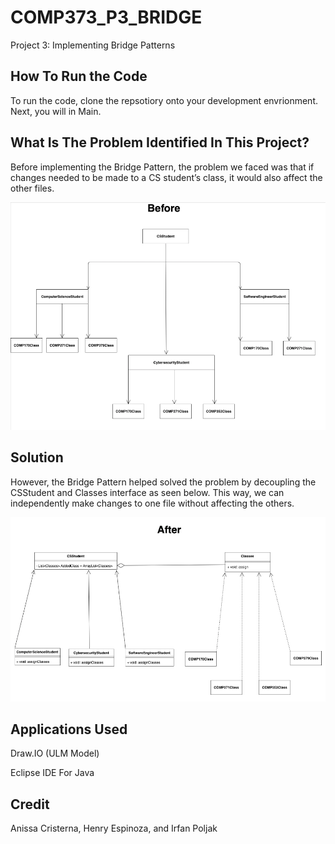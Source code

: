 # COMP373_P3_BRIDGE

Project 3: Implementing Bridge Patterns 

## How To Run the Code

To run the code, clone the repsotiory onto your development envrionment. Next, you will in Main.

## What Is The Problem Identified In This Project? 

Before implementing the Bridge Pattern, the problem we faced was that if changes needed to be made to a CS student’s class, it would also affect the other files. 

![](UML%20Diagram/Before.png)

## Solution

However, the Bridge Pattern helped solved the problem by decoupling the CSStudent and Classes interface as seen below. This way, we can independently make changes to one file without affecting the others.  

![](UML%20Diagram/After.png)

## Applications Used 

Draw.IO (ULM Model)

Eclipse IDE For Java 

## Credit 

Anissa Cristerna,
Henry Espinoza, and
Irfan Poljak


